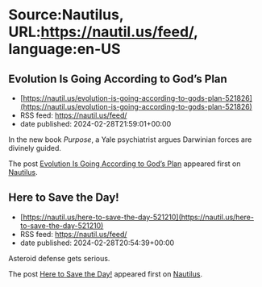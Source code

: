 # Source:Nautilus, URL:https://nautil.us/feed/, language:en-US

## Evolution Is Going According to God’s Plan
 - [https://nautil.us/evolution-is-going-according-to-gods-plan-521826](https://nautil.us/evolution-is-going-according-to-gods-plan-521826)
 - RSS feed: https://nautil.us/feed/
 - date published: 2024-02-28T21:59:01+00:00

<p>In the new book <i>Purpose</i>, a Yale psychiatrist argues Darwinian forces are divinely guided.</p>
<p>The post <a href="https://nautil.us/evolution-is-going-according-to-gods-plan-521826/">Evolution Is Going According to God’s Plan</a> appeared first on <a href="https://nautil.us">Nautilus</a>.</p>

## Here to Save the Day!
 - [https://nautil.us/here-to-save-the-day-521210](https://nautil.us/here-to-save-the-day-521210)
 - RSS feed: https://nautil.us/feed/
 - date published: 2024-02-28T20:54:39+00:00

<p>Asteroid defense gets serious.</p>
<p>The post <a href="https://nautil.us/here-to-save-the-day-521210/">Here to Save the Day!</a> appeared first on <a href="https://nautil.us">Nautilus</a>.</p>

